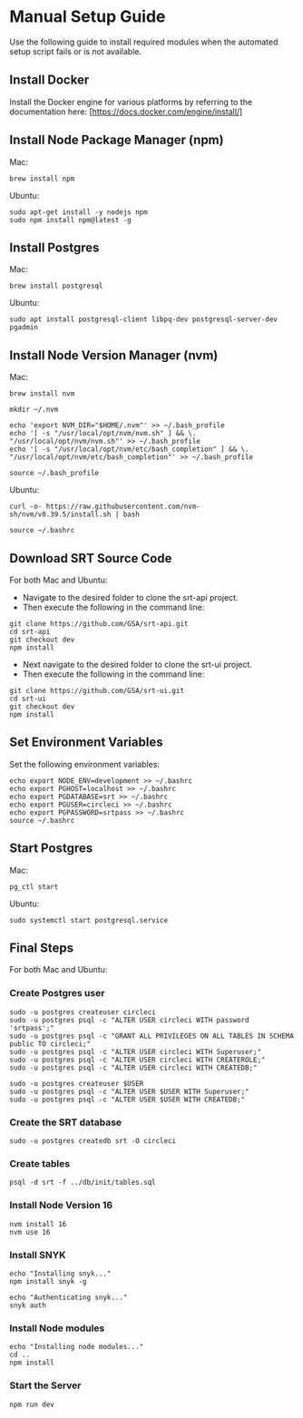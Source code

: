 # Manual Setup Guide 
Use the following guide to install required modules when the automated setup script fails or is not available. 

## Install Docker 
Install the Docker engine for various platforms by referring to the documentation here: [https://docs.docker.com/engine/install/]

## Install Node Package Manager (npm)
Mac: 
```
brew install npm
```

Ubuntu: 
```
sudo apt-get install -y nodejs npm
sudo npm install npm@latest -g
```

## Install Postgres 
Mac: 
```
brew install postgresql
```

Ubuntu: 
```
sudo apt install postgresql-client libpq-dev postgresql-server-dev pgadmin
```

## Install Node Version Manager (nvm)
Mac: 
```
brew install nvm

mkdir ~/.nvm 

echo 'export NVM_DIR="$HOME/.nvm"' >> ~/.bash_profile
echo '[ -s "/usr/local/opt/nvm/nvm.sh" ] && \. "/usr/local/opt/nvm/nvm.sh"' >> ~/.bash_profile
echo '[ -s "/usr/local/opt/nvm/etc/bash_completion" ] && \. "/usr/local/opt/nvm/etc/bash_completion"' >> ~/.bash_profile

source ~/.bash_profile 
```
Ubuntu: 
```
curl -o- https://raw.githubusercontent.com/nvm-sh/nvm/v0.39.5/install.sh | bash

source ~/.bashrc 
```
## Download SRT Source Code 
For both Mac and Ubuntu: 
* Navigate to the desired folder to clone the srt-api project. 
* Then execute the following in the command line: 
```
git clone https://github.com/GSA/srt-api.git
cd srt-api
git checkout dev
npm install
```
* Next navigate to the desired folder to clone the srt-ui project. 
* Then execute the following in the command line: 
```
git clone https://github.com/GSA/srt-ui.git
cd srt-ui
git checkout dev
npm install
```
## Set Environment Variables 
Set the following environment variables: 
```
echo export NODE_ENV=development >> ~/.bashrc
echo export PGHOST=localhost >> ~/.bashrc
echo export PGDATABASE=srt >> ~/.bashrc
echo export PGUSER=circleci >> ~/.bashrc
echo export PGPASSWORD=srtpass >> ~/.bashrc
source ~/.bashrc
```

## Start Postgres 
Mac: 
```
pg_ctl start
```
Ubuntu: 
```
sudo systemctl start postgresql.service
```
## Final Steps 
For both Mac and Ubuntu: 
### Create Postgres user 
```
sudo -u postgres createuser circleci
sudo -u postgres psql -c "ALTER USER circleci WITH password 'srtpass';"
sudo -u postgres psql -c "GRANT ALL PRIVILEGES ON ALL TABLES IN SCHEMA public TO circleci;"
sudo -u postgres psql -c "ALTER USER circleci WITH Superuser;"
sudo -u postgres psql -c "ALTER USER circleci WITH CREATEROLE;"
sudo -u postgres psql -c "ALTER USER circleci WITH CREATEDB;"

sudo -u postgres createuser $USER
sudo -u postgres psql -c "ALTER USER $USER WITH Superuser;"
sudo -u postgres psql -c "ALTER USER $USER WITH CREATEDB;"
```
### Create the SRT database 
```
sudo -u postgres createdb srt -O circleci
```
### Create tables 
```
psql -d srt -f ../db/init/tables.sql
```
### Install Node Version 16 
```
nvm install 16
nvm use 16
```
### Install SNYK 
```
echo "Installing snyk..."
npm install snyk -g

echo "Authenticating snyk..."
snyk auth
```
### Install Node modules 
```
echo "Installing node modules..."
cd ..
npm install
```
### Start the Server 
```
npm run dev
```
